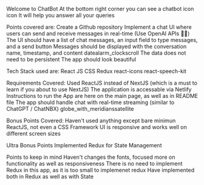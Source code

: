 Welcome to ChatBot
At the bottom right corner you can see a chatbot icon icon It will help you answer all your queries

Points covered are:
Create a Github repository
Implement a chat UI where users can send and receive messages in real-time (Use OpenAI APIs 🤖🔐)
The UI should have a list of chat messages, an input field to type messages, and a send button
Messages should be displayed with the conversation name, timestamp, and content datealarm_clockscroll
The data does not need to be persistent
The app should look beautiful

Tech Stack used are:
React JS
CSS
Redux
react-icons
react-speech-kit

Requirements Covered:
Used ReactJS instead of NextJS (which is a must to learn if you about to use NextJS)
The application is accessable via Netlify
Instructions to run the App are here on the main page, as well as in README file
The app should handle chat with real-time streaming (similar to ChatGPT / ChatNBX) globe_with_meridianssatellite

Bonus Points Covered:
Haven't used anything except bare minimun ReactJS, not even a CSS Framework
UI is responsive and works well on different screen sizes

Ultra Bonus Points
Implemented Redux for State Management

Points to keep in mind
Haven't changes the fonts, focused more on functionality as well as responsiveness
There is no need to implement Redux in this app, as it is too small to implemenet redux
Have implemented both in Redux as well as with State
